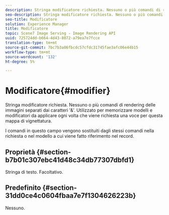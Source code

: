 ```yaml
---
description: Stringa modificatore richiesta. Nessuno o più comandi di rendering delle immagini separati dai caratteri '&'. Utilizzato per memorizzare modelli e modificatori da applicare ogni volta che viene richiesta una voce per questa mappa di vignettatura.
seo-description: Stringa modificatore richiesta. Nessuno o più comandi di rendering delle immagini separati dai caratteri '&'. Utilizzato per memorizzare modelli e modificatori da applicare ogni volta che viene richiesta una voce per questa mappa di vignettatura.
seo-title: Modificatore
solution: Experience Manager
title: Modificatore
topic: Scene7 Image Serving - Image Rendering API
uuid: 725724dd-b664-4d43-8072-a79ea7e7fcce
translation-type: tm+mt
source-git-commit: 7bc7b3a86fbcdc57cfdc31745fae3afc06e44b15
workflow-type: tm+mt
source-wordcount: '132'
ht-degree: 5%

---
```



# Modificatore{#modifier}

Stringa modificatore richiesta. Nessuno o più comandi di rendering delle immagini separati dai caratteri &#39;&amp;&#39;. Utilizzato per memorizzare modelli e modificatori da applicare ogni volta che viene richiesta una voce per questa mappa di vignettatura.

I comandi in questo campo vengono sostituiti dagli stessi comandi nella richiesta o nel modello a cui viene fatto riferimento nel record.

## Proprietà {#section-b7b01c307ebc41d48c34db77307dbfd1}

Stringa di testo. Facoltativo.

## Predefinito {#section-31dd0ce4c0604fbaa7e7f1304626223b}

Nessuno.
